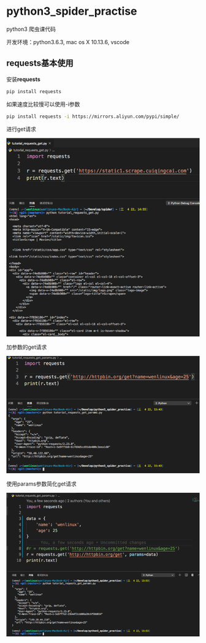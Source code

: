 # python3_spider_practise
python3 爬虫课代码

开发环境：python3.6.3, mac os X 10.13.6, vscode

## requests基本使用

安装**requests**

```bash
pip install requests
```

如果速度比较慢可以使用-i参数

```bash
pip install requests -i https://mirrors.aliyun.com/pypi/simple/
```

进行get请求

![Alt get请求](https://github.com/Rockycai/python3_spider_practise/raw/master/images/1.png)

加参数的get请求

![Alt 参数get请求](https://github.com/Rockycai/python3_spider_practise/raw/master/images/3.png)

使用params参数简化get请求

![Alt 参数get请求](https://github.com/Rockycai/python3_spider_practise/raw/master/images/4.png)